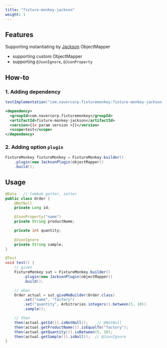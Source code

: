 ```yaml
---
title: "fixture-monkey-jackson"
weight: 1
---
```


## Features
Supporting instantiating by [Jackson](https://github.com/FasterXML/jackson) ObjectMapper
- supporting custom ObjectMapper
- supporting `@JsonIgnore`, `@JsonProperty`


## How-to
### 1. Adding dependency
```groovy
testImplementation("com.navercorp.fixturemonkey:fixture-monkey-jackson:{{< param version >}}")
```

```xml
<dependency>
  <groupId>com.navercorp.fixturemonkey</groupId>
  <artifactId>fixture-monkey-jackson</artifactId>
  <version>{{< param version >}}</version>
  <scope>test</scope>
</dependency>
```

### 2. Adding option `plugin`
```java
FixtureMonkey fixtureMonkey = FixtureMonkey.builder()
    .plugin(new JacksonPlugin(objectMapper))
    .build();
```

## Usage
```java
@Data   // lombok getter, setter
public class Order {
    @NotNull
    private Long id;

    @JsonProperty("name")
    private String productName;

    private int quantity;
    
    @JsonIgnore
    private String sample;
}

@Test
void test() {
    // given
    FixtureMonkey sut = FixtureMonkey.builder()
        .plugin(new JacksonPlugin(objectMapper))
        .build();

    // when
    Order actual = sut.giveMeBuilder(Order.class)
        .set("name", "factory")
        .set("quantity", Arbitraries.integers().between(5, 10))
        .sample();

    // then
    then(actual.getId()).isNotNull();    // @NotNull
    then(actual.getProductName()).isEqualTo("factory");
    then(actual.getQuantity()).isBetween(5, 10);
    then(actual.getSample()).isNull();  // @JsonIgnore
}
```
